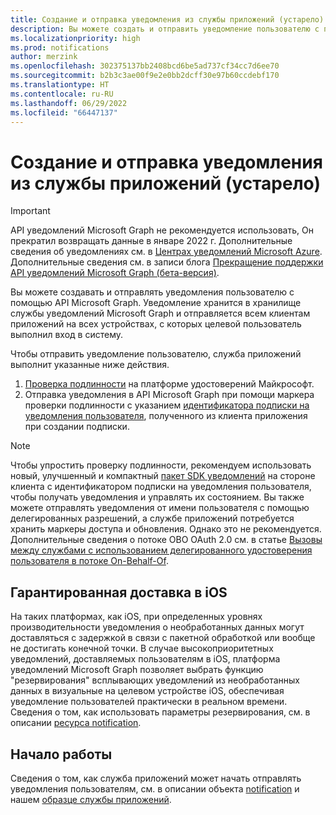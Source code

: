 ```yaml
---
title: Создание и отправка уведомления из службы приложений (устарело)
description: Вы можете создать и отправить уведомление пользователю с помощью API Microsoft Graph (устарело).
ms.localizationpriority: high
ms.prod: notifications
author: merzink
ms.openlocfilehash: 302375137bb2408bcd6be5ad737cf34cc7d6ee70
ms.sourcegitcommit: b2b3c3ae00f9e2e0bb2dcff30e97b60ccdebf170
ms.translationtype: HT
ms.contentlocale: ru-RU
ms.lasthandoff: 06/29/2022
ms.locfileid: "66447137"
---
```

# <a name="create-and-send-a-notification-from-your-app-service-deprecated"></a>Создание и отправка уведомления из службы приложений (устарело)

> [!IMPORTANT]
> API уведомлений Microsoft Graph не рекомендуется использовать, Он прекратил возвращать данные в январе 2022 г. Дополнительные сведения об уведомлениях см. в [Центрах уведомлений Microsoft Azure](/azure/notification-hubs). Дополнительные сведения см. в записи блога [Прекращение поддержки API уведомлений Microsoft Graph (бета-версия)](https://devblogs.microsoft.com/microsoft365dev/retiring-microsoft-graph-notifications/).

Вы можете создавать и отправлять уведомления пользователю с помощью API Microsoft Graph. Уведомление хранится в хранилище службы уведомлений Microsoft Graph и отправляется всем клиентам приложений на всех устройствах, с которых целевой пользователь выполнил вход в систему. 

Чтобы отправить уведомление пользователю, служба приложений выполнит указанные ниже действия.
1. [Проверка подлинности](/azure/active-directory/develop/v1-oauth2-client-creds-grant-flow) на платформе удостоверений Майкрософт.
2. Отправка уведомления в API Microsoft Graph при помощи маркера проверки подлинности с указанием [идентификатора подписки на уведомления пользователя](/graph/api/notifications-post), полученного из клиента приложения при создании подписки.

> [!NOTE]
> Чтобы упростить проверку подлинности, рекомендуем использовать новый, улучшенный и компактный [пакет SDK уведомлений](https://aka.ms/GNSDK) на стороне клиента с идентификатором подписки на уведомления пользователя, чтобы получать уведомления и управлять их состоянием. Вы также можете отправлять уведомления от имени пользователя с помощью делегированных разрешений, а службе приложений потребуется хранить маркеры доступа и обновления. Однако это не рекомендуется. Дополнительные сведения о потоке OBO OAuth 2.0 см. в статье [Вызовы между службами с использованием делегированного удостоверения пользователя в потоке On-Behalf-Of](/azure/active-directory/develop/v1-oauth2-on-behalf-of-flow). 


## <a name="guaranteed-delivery-on-ios"></a>Гарантированная доставка в iOS

На таких платформах, как iOS, при определенных уровнях производительности уведомления о необработанных данных могут доставляться с задержкой в связи с пакетной обработкой или вообще не достигать конечной точки. В случае высокоприоритетных уведомлений, доставляемых пользователям в iOS, платформа уведомлений Microsoft Graph позволяет выбрать функцию "резервирования" всплывающих уведомлений из необработанных данных в визуальные на целевом устройстве iOS, обеспечивая уведомление пользователей практически в реальном времени. Сведения о том, как использовать параметры резервирования, см. в описании [ресурса notification](/graph/api/resources/projectrome-notification.md).  

## <a name="getting-started"></a>Начало работы
Сведения о том, как служба приложений может начать отправлять уведомления пользователям, см. в описании объекта [notification](/graph/api/resources/projectrome-notification) и нашем [образце службы приложений](https://aka.ms/gnsample-appservice).
